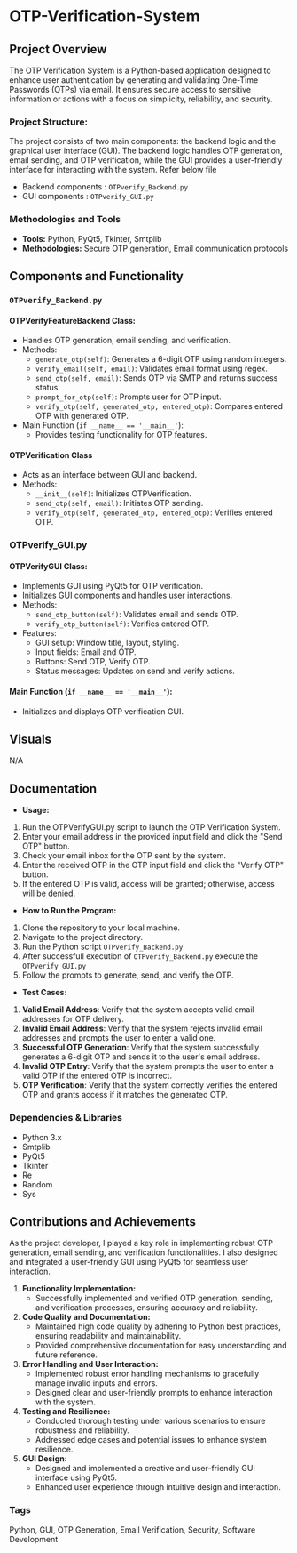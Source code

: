 # OTP-Verification-System

## Project Overview
The OTP Verification System is a Python-based application designed to enhance user authentication by generating and validating One-Time Passwords (OTPs) via email. It ensures secure access to sensitive information or actions with a focus on simplicity, reliability, and security.

### Project Structure:
The project consists of two main components: the backend logic and the graphical user interface (GUI). The backend logic handles OTP generation, email sending, and OTP verification, while the GUI provides a user-friendly interface for interacting with the system. Refer below file
- Backend components : `OTPverify_Backend.py` 
- GUI components : `OTPverify_GUI.py`

### Methodologies and Tools
- **Tools:** Python, PyQt5, Tkinter, Smtplib
- **Methodologies:** Secure OTP generation, Email communication protocols

## Components and Functionality
### `OTPverify_Backend.py`
#### OTPVerifyFeatureBackend Class:
- Handles OTP generation, email sending, and verification.
- Methods:
  - `generate_otp(self)`: Generates a 6-digit OTP using random integers.
  - `verify_email(self, email)`: Validates email format using regex.
  - `send_otp(self, email)`: Sends OTP via SMTP and returns success status.
  - `prompt_for_otp(self)`: Prompts user for OTP input.
  - `verify_otp(self, generated_otp, entered_otp)`: Compares entered OTP with generated OTP.
- Main Function (`if __name__ == '__main__'`):
  - Provides testing functionality for OTP features.

#### OTPVerification Class
- Acts as an interface between GUI and backend.
- Methods:
  - `__init__(self)`: Initializes OTPVerification.
  - `send_otp(self, email)`: Initiates OTP sending.
  - `verify_otp(self, generated_otp, entered_otp)`: Verifies entered OTP.

### OTPverify_GUI.py
#### OTPVerifyGUI Class:
- Implements GUI using PyQt5 for OTP verification.
- Initializes GUI components and handles user interactions.
- Methods:
  - `send_otp_button(self)`: Validates email and sends OTP.
  - `verify_otp_button(self)`: Verifies entered OTP.
- Features:
  - GUI setup: Window title, layout, styling.
  - Input fields: Email and OTP.
  - Buttons: Send OTP, Verify OTP.
  - Status messages: Updates on send and verify actions.
#### Main Function (`if __name__ == '__main__'`):
- Initializes and displays OTP verification GUI.

## Visuals
N/A

## Documentation
- **Usage:**
1. Run the OTPVerifyGUI.py script to launch the OTP Verification System.
2. Enter your email address in the provided input field and click the "Send OTP" button.
3. Check your email inbox for the OTP sent by the system.
4. Enter the received OTP in the OTP input field and click the "Verify OTP" button.
5. If the entered OTP is valid, access will be granted; otherwise, access will be denied.
   
- **How to Run the Program:**
1. Clone the repository to your local machine.
2. Navigate to the project directory.
3. Run the Python script `OTPverify_Backend.py`
4. After successfull execution of `OTPverify_Backend.py` execute the `OTPverify_GUI.py`
5. Follow the prompts to generate, send, and verify the OTP.

- **Test Cases:**
1. **Valid Email Address**: Verify that the system accepts valid email addresses for OTP delivery.
2. **Invalid Email Address**: Verify that the system rejects invalid email addresses and prompts the user to enter a valid one.
3. **Successful OTP Generation**: Verify that the system successfully generates a 6-digit OTP and sends it to the user's email address.
4. **Invalid OTP Entry**: Verify that the system prompts the user to enter a valid OTP if the entered OTP is incorrect.
5. **OTP Verification**: Verify that the system correctly verifies the entered OTP and grants access if it matches the generated OTP. 

### Dependencies & Libraries
- Python 3.x
- Smtplib
- PyQt5
- Tkinter
- Re
- Random
- Sys

## Contributions and Achievements
As the project developer, I played a key role in implementing robust OTP generation, email sending, and verification functionalities. I also designed and integrated a user-friendly GUI using PyQt5 for seamless user interaction.

1. **Functionality Implementation:**
   - Successfully implemented and verified OTP generation, sending, and verification processes, ensuring accuracy and reliability.   
2. **Code Quality and Documentation:**
   - Maintained high code quality by adhering to Python best practices, ensuring readability and maintainability.
   - Provided comprehensive documentation for easy understanding and future reference.
3. **Error Handling and User Interaction:**
   - Implemented robust error handling mechanisms to gracefully manage invalid inputs and errors.
   - Designed clear and user-friendly prompts to enhance interaction with the system.
4. **Testing and Resilience:**
   - Conducted thorough testing under various scenarios to ensure robustness and reliability.
   - Addressed edge cases and potential issues to enhance system resilience.
5. **GUI Design:**
   - Designed and implemented a creative and user-friendly GUI interface using PyQt5.
   - Enhanced user experience through intuitive design and interaction.

### Tags
Python, GUI, OTP Generation, Email Verification, Security, Software Development

